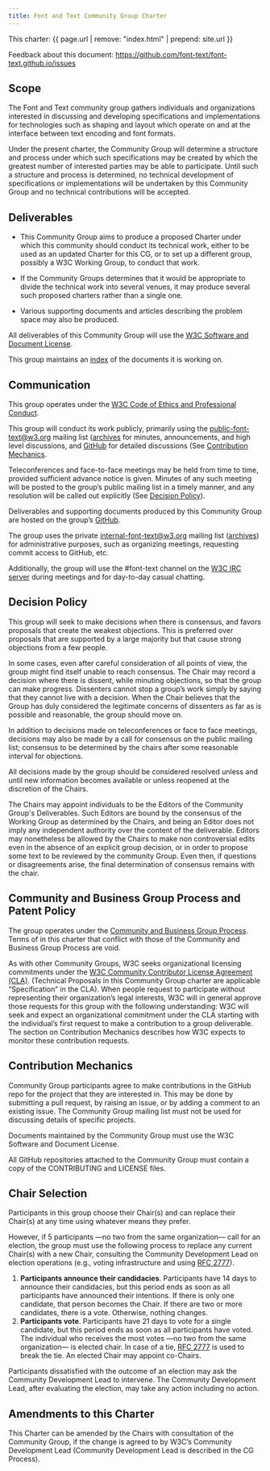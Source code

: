 ```yaml
---
title: Font and Text Community Group Charter
---
```

This charter:  {{ page.url | remove: "index.html" | prepend: site.url }}

Feedback about this document:
    https://github.com/font-text/font-text.github.io/issues

## Scope

The Font and Text community group gathers individuals and organizations
interested in discussing and developing specifications and implementations
for technologies such as shaping and layout
which operate on and at the interface between
text encoding and font formats.

Under the present charter, the Community Group will
determine a structure and process
under which such specifications may be created
by which the greatest number of interested parties may be able to participate.
Until such a structure and process is determined,
no technical development of specifications or implementations
will be undertaken by this Community Group
and no technical contributions will be accepted.

## Deliverables

* This Community Group aims to produce a proposed Charter under which
this community should conduct its technical work,
either to be used as an updated Charter for this CG,
or to set up a different group,
possibly a W3C Working Group,
to conduct that work.

* If the Community Groups determines that it would be appropriate
to divide the technical work into several venues,
it may produce several such proposed charters
rather than a single one.

* Various supporting documents and articles
describing the problem space
may also be produced.

All deliverables of this Community Group will use the
[W3C Software and Document License](http://www.w3.org/Consortium/Legal/2015/copyright-software-and-document).

This group maintains an [index](https://font-text.github.io/work-items/)
of the documents it is working on.

## Communication

This group operates under the
[W3C Code of Ethics and Professional Conduct](https://www.w3.org/Consortium/cepc/).

This group will conduct its work publicly,
primarily using the public-font-text@w3.org mailing list
([archives](https://lists.w3.org/Archives/Public/public-font-text/)
for minutes, announcements, and high level discussions,
and [GitHub](https://github.com/font-text)
for detailed discussions
(See [Contribution Mechanics](#contribution-mechanics).

Teleconferences and face-to-face meetings
may be held from time to time,
provided sufficient advance notice is given.
Minutes of any such meeting will be
posted to the group’s public mailing list
in a timely manner,
and any resolution will be called out explicitly
(See [Decision Policy](#decision-policy)).

Deliverables and supporting documents
produced by this Community Group are
hosted on the group’s [GitHub](https://github.com/font-text).

The group uses the private internal-font-text@w3.org mailing list ([archives](https://lists.w3.org/Archives/Member/internal-font-text/))
for administrative purposes,
such as organizing meetings,
requesting commit access to GitHub,
etc.

Additionally, the group will use
the #font-text channel on the [W3C IRC server](https://www.w3.org/Project/IRC/)
during meetings
and for day-to-day casual chatting.

## Decision Policy

This group will seek to make decisions when there is consensus,
and favors proposals that create the weakest objections.
This is preferred over proposals that are supported by a large majority
but that cause strong objections from a few people.

In some cases,
even after careful consideration of all points of view,
the group might find itself unable to reach consensus.
The Chair may record a decision where there is dissent,
while minuting objections,
so that the group can make progress.
Dissenters cannot stop a group’s work
simply by saying that they cannot live with a decision.
When the Chair believes that the Group has
duly considered the legitimate concerns of dissenters
as far as is possible and reasonable,
the group should move on.

In addition to decisions made
on teleconferences or face to face meetings,
decisions may also be made by a call for consensus
on the public mailing list;
consensus to be determined by the chairs
after some reasonable interval for objections.

All decisions made by the group should be considered resolved
unless and until new information becomes available
or unless reopened at the discretion of the Chairs.

The Chairs may appoint individuals to be the
Editors of the Community Group's Deliverables.
Such Editors are bound by the consensus of the Working Group
as determined by the Chairs,
and being an Editor does not imply any independent authority
over the content of the deliverable.
Editors may nonetheless be allowed by the Chairs
to make non controversial edits
even in the absence of an explicit group decision,
or in order to propose some text to be reviewed by the community Group.
Even then, if questions or disagreements arise,
the final determination of consensus remains with the chair.

## Community and Business Group Process and Patent Policy

The group operates under the [Community and Business Group Process](https://www.w3.org/community/about/agreements/).
Terms of in this charter that conflict with those of the Community and Business Group Process are void.

As with other Community Groups,
W3C seeks organizational licensing commitments
under the [W3C Community Contributor License Agreement (CLA)](http://www.w3.org/community/about/agreements/cla/).
(Technical Proposals in this Community Group charter are applicable “Specification” in the CLA).
When people request to participate
without representing their organization’s legal interests,
W3C will in general approve those requests for this group
with the following understanding:
W3C will seek and expect an organizational commitment
under the CLA starting with the individual’s first request
to make a contribution to a group deliverable.
The section on Contribution Mechanics describes
how W3C expects to monitor these contribution requests.

## Contribution Mechanics

Community Group participants agree to make contributions
in the GitHub repo
for the project that they are interested in.
This may be done by submitting a pull request,
by raising an issue,
or by adding a comment to an existing issue.
The Community Group mailing list must not be used
for discussing details of specific projects.

Documents maintained by the Community Group
must use the W3C Software and Document License.

All GitHub repositories attached to the Community Group
must contain a copy of the CONTRIBUTING and LICENSE files.

## Chair Selection

Participants in this group choose their Chair(s)
and can replace their Chair(s)
at any time using whatever means they prefer.

However, if 5 participants
—no two from the same organization—
call for an election,
the group must use the following process
to replace any current Chair(s) with a new Chair,
consulting the Community Development Lead
on election operations (e.g., voting infrastructure and using [RFC 2777](https://tools.ietf.org/html/rfc2777)).

1. **Participants announce their candidacies**.
Participants have 14 days to announce their candidacies,
but this period ends as soon as all participants
have announced their intentions.
If there is only one candidate,
that person becomes the Chair.
If there are two or more candidates,
there is a vote.
Otherwise, nothing changes.
2. **Participants vote**.
Participants have 21 days to vote for a single candidate,
but this period ends as soon as all participants have voted.
The individual who receives the most votes
—no two from the same organization—
is elected chair.
In case of a tie,
[RFC 2777](https://tools.ietf.org/html/rfc2777) is used to break the tie.
An elected Chair may appoint co-Chairs.

Participants dissatisfied with the outcome of an election
may ask the Community Development Lead to intervene.
The Community Development Lead,
after evaluating the election,
may take any action including no action.

## Amendments to this Charter

This Charter can be amended by the Chairs
with consultation of the Community Group,
if the change is agreed to by W3C’s Community Development Lead
(Community Development Lead is described in the CG Process).
